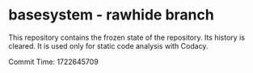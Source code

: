 # basesystem - rawhide branch

This repository contains the frozen state of the repository.
Its history is cleared. It is used only for static code
analysis with Codacy.

Commit Time: 1722645709